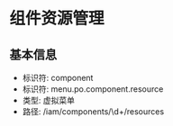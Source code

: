 # 组件资源管理

## 基本信息

- 标识符: component
- 标识符: menu.po.component.resource
- 类型: 虚拟菜单
- 路径: /iam/components/\d+/resources
